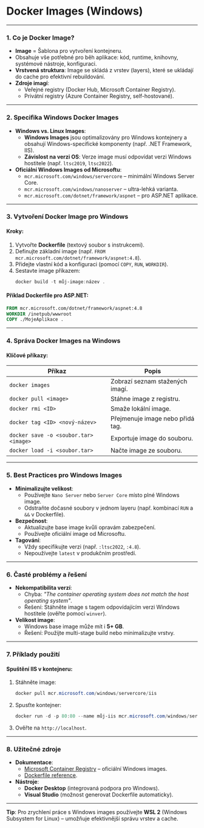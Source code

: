 
# Docker Images (Windows)

---

### **1. Co je Docker Image?**  

- **Image** = Šablona pro vytvoření kontejneru.  
- Obsahuje vše potřebné pro běh aplikace: kód, runtime, knihovny, systémové nástroje, konfiguraci.  
- **Vrstvená struktura**: Image se skládá z vrstev (layers), které se ukládají do cache pro efektivní rebuildování.  
- **Zdroje imagí**:  
  - Veřejné registry (Docker Hub, Microsoft Container Registry).  
  - Privátní registry (Azure Container Registry, self-hostované).  

---

### **2. Specifika Windows Docker Images**  

- **Windows vs. Linux Images**:  
  - **Windows Images** jsou optimalizovány pro Windows kontejnery a obsahují Windows-specifické komponenty (např. .NET Framework, IIS).  
  - **Závislost na verzi OS**: Verze image musí odpovídat verzi Windows hostitele (např. `ltsc2019`, `ltsc2022`).  
- **Oficiální Windows Images od Microsoftu**:  
  - `mcr.microsoft.com/windows/servercore` – minimální Windows Server Core.  
  - `mcr.microsoft.com/windows/nanoserver` – ultra-lehká varianta.  
  - `mcr.microsoft.com/dotnet/framework/aspnet` – pro ASP.NET aplikace.  

---

### **3. Vytvoření Docker Image pro Windows**  

#### **Kroky**:  

1. Vytvořte **Dockerfile** (textový soubor s instrukcemi).  
2. Definujte základní image (např. `FROM mcr.microsoft.com/dotnet/framework/aspnet:4.8`).  
3. Přidejte vlastní kód a konfiguraci (pomocí `COPY`, `RUN`, `WORKDIR`).  
4. Sestavte image příkazem:  
   ```powershell
   docker build -t můj-image:název .
   ```  

#### **Příklad Dockerfile pro ASP.NET**:  

```dockerfile
FROM mcr.microsoft.com/dotnet/framework/aspnet:4.8
WORKDIR /inetpub/wwwroot
COPY ./MojeAplikace .
```  

---

### **4. Správa Docker Images na Windows**  

#### **Klíčové příkazy**:  

| Příkaz | Popis |  
|--------|-------|  
| `docker images` | Zobrazí seznam stažených imagí. |  
| `docker pull <image>` | Stáhne image z registru. |  
| `docker rmi <ID>` | Smaže lokální image. |  
| `docker tag <ID> <nový-název>` | Přejmenuje image nebo přidá tag. |  
| `docker save -o <soubor.tar> <image>` | Exportuje image do souboru. |  
| `docker load -i <soubor.tar>` | Načte image ze souboru. |  

---

### **5. Best Practices pro Windows Images**  

- **Minimalizujte velikost**:  
  - Používejte `Nano Server` nebo `Server Core` místo plné Windows image.  
  - Odstraňte dočasné soubory v jednom layeru (např. kombinací `RUN` a `&&` v Dockerfile).  
- **Bezpečnost**:  
  - Aktualizujte base image kvůli opravám zabezpečení.  
  - Používejte oficiální image od Microsoftu.  
- **Tagování**:  
  - Vždy specifikujte verzi (např. `:ltsc2022`, `:4.8`).  
  - Nepoužívejte `latest` v produkčním prostředí.  

---

### **6. Časté problémy a řešení**  

- **Nekompatibilita verzí**:  
  - Chyba: *"The container operating system does not match the host operating system"*.  
  - Řešení: Stáhněte image s tagem odpovídajícím verzi Windows hostitele (ověřte pomocí `winver`).  
- **Velikost image**:  
  - Windows base image může mít i **5+ GB**.  
  - Řešení: Použijte multi-stage build nebo minimalizujte vrstvy.  

---

### **7. Příklady použití**  

#### **Spuštění IIS v kontejneru**:  

1. Stáhněte image:  
   ```powershell
   docker pull mcr.microsoft.com/windows/servercore/iis
   ```  
2. Spusťte kontejner:  
   ```powershell
   docker run -d -p 80:80 --name můj-iis mcr.microsoft.com/windows/servercore/iis
   ```  
3. Ověřte na `http://localhost`.  

---

### **8. Užitečné zdroje**  

- **Dokumentace**:  
  - [Microsoft Container Registry](https://mcr.microsoft.com/) – oficiální Windows images.  
  - [Dockerfile reference](https://docs.docker.com/engine/reference/builder/).  
- **Nástroje**:  
  - **Docker Desktop** (integrovaná podpora pro Windows).  
  - **Visual Studio** (možnost generovat Dockerfile automaticky).  

---

**Tip**: Pro zrychlení práce s Windows images používejte **WSL 2** (Windows Subsystem for Linux) – umožňuje efektivnější správu vrstev a cache.
